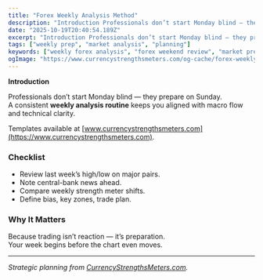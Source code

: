 ```yaml
---
title: "Forex Weekly Analysis Method"
description: "Introduction Professionals don’t start Monday blind — they prepare on Sunday..."
date: "2025-10-19T20:40:54.189Z"
excerpt: "Introduction Professionals don’t start Monday blind — they prepare on Sunday. A consistent weekly analysis routine keeps you aligned with macro flow and technical clarity. Templates available at [www.currencystrengthsmeters.com](https://www.currencystrengthsmeters.com). Checklist - Review last week’s high/low on major pairs. - Note central-bank news ahead. - Compare weekly strength meter shifts. -..."
tags: ["weekly prep", "market analysis", "planning"]
keywords: ["weekly forex analysis", "forex weekend review", "market preparation", "currency strength weekly plan", "forex outlook process"]
ogImage: "https://www.currencystrengthsmeters.com/og-cache/forex-weekly-analysis-method.jpg"
---
```

**Introduction**

Professionals don’t start Monday blind — they prepare on Sunday.  
A consistent **weekly analysis routine** keeps you aligned with macro flow and technical clarity.

Templates available at [www.currencystrengthsmeters.com](https://www.currencystrengthsmeters.com).

### Checklist

- Review last week’s high/low on major pairs.  
- Note central-bank news ahead.  
- Compare weekly strength meter shifts.  
- Define bias, key zones, trade plan.

### Why It Matters

Because trading isn’t reaction — it’s preparation.  
Your week begins before the chart even moves.

---

*Strategic planning from [CurrencyStrengthsMeters.com](https://www.currencystrengthsmeters.com).*
